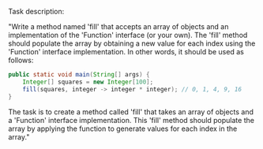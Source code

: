 Task description:

"Write a method named 'fill' that accepts an array of objects and an implementation of the 'Function' interface (or your own).
The 'fill' method should populate the array by obtaining a new value for each index using the 'Function' interface implementation. In other words, it should be used as follows:
```java
public static void main(String[] args) {
    Integer[] squares = new Integer[100];
    fill(squares, integer -> integer * integer); // 0, 1, 4, 9, 16
}
```

The task is to create a method called 'fill' that takes an array of objects and a 'Function' interface implementation. This 'fill' method should populate the array by applying the function to generate values for each index in the array."